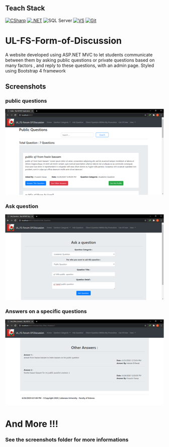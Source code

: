  ## Teach Stack 
 [![CSharp](https://img.shields.io/badge/-C%23-239120?style=flat-square&logo=&link=https://github.com/hbfawaz112)](https://github.com/hbfawaz112) [![.NET](https://img.shields.io/badge/-.NET-5C2D91?style=flat-square&logo=&link=https://github.com/hbfawaz112)](https://github.com/hbfawaz112)  ![SQL Server](https://img.shields.io/badge/-SQL%20Server-red?style=flat-square&logo=microsoft-sql-server&link=https://github.com/hbfawaz112) [![VS](https://img.shields.io/badge/-Visual%20Studio-5C2D91?style=flat-square&logo=visual%20studio&link=https://github.com/hbfawaz112)](https://github.com/hbfawaz112) [![Git](https://img.shields.io/badge/-Git-black?style=flat-square&logo=git&link=https://github.com/hbfawaz112)](https://github.com/hbfawaz112)
 # UL-FS-Form-of-Discussion
A website developed using ASP.NET MVC to  let students communicate between them by asking  public  questions or private questions based on many  factors , and reply to these questions, with an admin page. 
Styled using Bootstrap 4 framework 
## Screenshots 

 ### public questions 
   ![alt text](https://github.com/hbfawaz112/UL-FS-Form-of-Discussion/blob/main/screenshots/see_questions.png?raw=true)
   
   
 ### Ask question  
   ![alt text](https://github.com/hbfawaz112/UL-FS-Form-of-Discussion/blob/main/screenshots/ask_question.png?raw=true)
   
  
 ### Answers on a specific questions 
   ![alt text](https://github.com/hbfawaz112/UL-FS-Form-of-Discussion/blob/main/screenshots/answers.png?raw=true)
    
   # And More !!! 
   ### See the screenshots folder for more informations 
   
